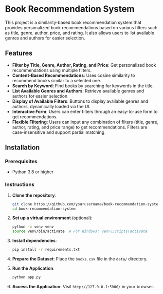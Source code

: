 # Book Recommendation System

This project is a similarity-based book recommendation system that provides personalized book recommendations based on various filters such as title, genre, author, price, and rating. It also allows users to list available genres and authors for easier selection.

## Features

- **Filter by Title, Genre, Author, Rating, and Price**: Get personalized book recommendations using multiple filters.
- **Content-Based Recommendations**: Uses cosine similarity to recommend books similar to a selected one.
- **Search by Keyword**: Find books by searching for keywords in the title.
- **List Available Genres and Authors**: Retrieve available genres and authors for easier selection.
- **Display of Available Filters**: Buttons to display available genres and authors, dynamically loaded via the UI.
- **Interactive Form**: Users can enter filters through an easy-to-use form to get recommendations.
- **Flexible Filtering**: Users can input any combination of filters (title, genre, author, rating, and price range) to get recommendations. Filters are case-insensitive and support partial matching.

## Installation

### Prerequisites

- Python 3.8 or higher

### Instructions

1. **Clone the repository**:
    ```bash
    git clone https://github.com/yourusername/book-recommendation-system.git
    cd book-recommendation-system
    ```

2. **Set up a virtual environment** (optional):
    ```bash
    python -m venv venv
    source venv/bin/activate  # For Windows: venv\Scripts\activate
    ```

3. **Install dependencies**:
    ```bash
    pip install -r requirements.txt
    ```

4. **Prepare the Dataset**:
   Place the `books.csv` file in the `data/` directory.

5. **Run the Application**:
    ```bash
    python app.py
    ```

6. **Access the Application**:
   Visit `http://127.0.0.1:5000/` in your browser.
